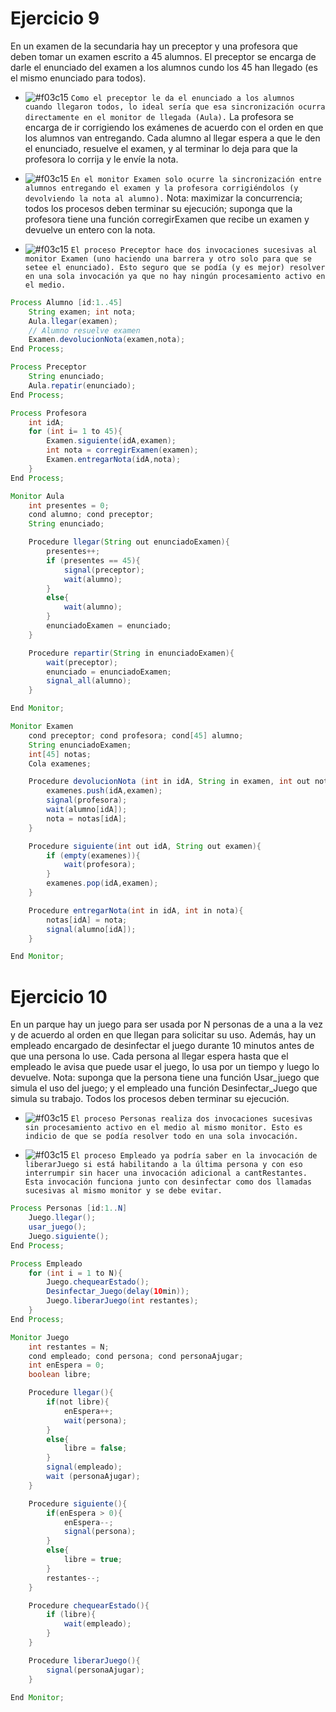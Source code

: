 # Ejercicio 9
En un examen de la secundaria hay un preceptor y una profesora que deben tomar un examen 
escrito a 45 alumnos. El preceptor se encarga de darle el enunciado del examen a los alumnos 
cundo los 45 han llegado (es el mismo enunciado para todos). 
- ![#f03c15](https://placehold.co/15x15/f03c15/f03c15.png) `Como el preceptor le da el enunciado a los alumnos cuando llegaron todos, lo ideal sería que esa sincronización ocurra directamente en el monitor de llegada (Aula).`
La profesora se encarga de ir corrigiendo los exámenes de acuerdo con el orden en que los alumnos van entregando. Cada  alumno al llegar espera a que le den el enunciado, resuelve el examen, y al terminar lo deja para que la profesora lo corrija y le envíe la nota.
- ![#f03c15](https://placehold.co/15x15/f03c15/f03c15.png) `En el monitor Examen solo ocurre la sincronización entre alumnos entregando el examen y la profesora corrigiéndolos (y devolviendo la nota al alumno).`
Nota: maximizar la concurrencia; todos los procesos deben terminar su ejecución; suponga que la profesora tiene una función corregirExamen que recibe un examen y devuelve un entero con la nota. 


- ![#f03c15](https://placehold.co/15x15/f03c15/f03c15.png) `El proceso Preceptor hace dos invocaciones sucesivas al monitor Examen (uno haciendo una barrera y otro solo para que se setee el enunciado). Esto seguro que se podía (y es mejor) resolver en una sola invocación ya que no hay ningún procesamiento activo en el medio.`
```java
Process Alumno [id:1..45]
    String examen; int nota;
    Aula.llegar(examen);
    // Alumno resuelve examen
    Examen.devolucionNota(examen,nota);
End Process;

Process Preceptor
    String enunciado;
    Aula.repatir(enunciado);
End Process;

Process Profesora
    int idA;
    for (int i= 1 to 45){
        Examen.siguiente(idA,examen);
        int nota = corregirExamen(examen);
        Examen.entregarNota(idA,nota);
    }
End Process;

Monitor Aula
    int presentes = 0;
    cond alumno; cond preceptor;
    String enunciado;

    Procedure llegar(String out enunciadoExamen){
        presentes++;
        if (presentes == 45){
            signal(preceptor);
            wait(alumno);
        }
        else{
            wait(alumno);
        }
        enunciadoExamen = enunciado;
    }

    Procedure repartir(String in enunciadoExamen){
        wait(preceptor);
        enunciado = enunciadoExamen;
        signal_all(alumno);
    }

End Monitor;

Monitor Examen
    cond preceptor; cond profesora; cond[45] alumno;
    String enunciadoExamen;
    int[45] notas;
    Cola examenes;

    Procedure devolucionNota (int in idA, String in examen, int out nota){
        examenes.push(idA,examen);
        signal(profesora);
        wait(alumno[idA]);
        nota = notas[idA];
    }

    Procedure siguiente(int out idA, String out examen){
        if (empty(examenes)){
            wait(profesora);
        }
        examenes.pop(idA,examen);
    }

    Procedure entregarNota(int in idA, int in nota){
        notas[idA] = nota;
        signal(alumno[idA]);
    }

End Monitor;
```

# Ejercicio 10
En un parque hay un juego para ser usada por N personas de a una a la vez y de acuerdo al 
orden en que llegan para solicitar su uso. Además, hay un empleado encargado de desinfectar el 
juego durante 10 minutos antes de que una persona lo use. Cada persona al llegar espera hasta 
que el empleado le avisa que puede usar el juego, lo usa por un tiempo y luego lo devuelve. 
Nota: suponga que la persona tiene una función Usar_juego que simula el uso del juego; y el 
empleado una función Desinfectar_Juego que simula su trabajo. Todos los procesos deben 
terminar su ejecución.

- ![#f03c15](https://placehold.co/15x15/f03c15/f03c15.png) `El proceso Personas realiza dos invocaciones sucesivas sin procesamiento activo en el medio al mismo monitor. Esto es indicio de que se podía resolver todo en una sola invocación.`

- ![#f03c15](https://placehold.co/15x15/f03c15/f03c15.png) `El proceso Empleado ya podría saber en la invocación de liberarJuego si está habilitando a la última persona y con eso interrumpir sin hacer una invocación adicional a cantRestantes. Esta invocación funciona junto con desinfectar como dos llamadas sucesivas al mismo monitor y se debe evitar.`
```java
Process Personas [id:1..N]
    Juego.llegar();
    usar_juego();
    Juego.siguiente();
End Process;

Process Empleado
    for (int i = 1 to N){
        Juego.chequearEstado();
        Desinfectar_Juego(delay(10min));
        Juego.liberarJuego(int restantes);
    }
End Process;

Monitor Juego
    int restantes = N;
    cond empleado; cond persona; cond personaAjugar;
    int enEspera = 0;
    boolean libre;

    Procedure llegar(){
        if(not libre){
            enEspera++;
            wait(persona);
        }
        else{
            libre = false;
        }
        signal(empleado);
        wait (personaAjugar);
    }

    Procedure siguiente(){
        if(enEspera > 0){
            enEspera--;
            signal(persona);
        }
        else{
            libre = true;
        }
        restantes--;
    }

    Procedure chequearEstado(){
        if (libre){
            wait(empleado);
        }
    }

    Procedure liberarJuego(){
        signal(personaAjugar);
    }

End Monitor;
```
